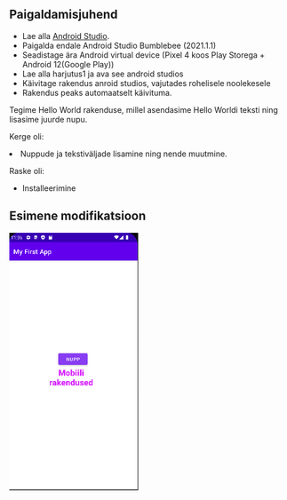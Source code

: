 <h2>Paigaldamisjuhend</h2>
<ul>
  <li>Lae alla <a href="https://developer.android.com/studio">Android Studio</a>.</li>
  <li>Paigalda endale Android Studio Bumblebee (2021.1.1)</li>
  <li>Seadistage ära Android virtual device (Pixel 4 koos Play Storega + Android 12(Google Play))</li>
  <li>Lae alla harjutus1 ja ava see android studios</li>
  <li>Käivitage rakendus anroid studios, vajutades rohelisele noolekesele</li>
  <li>Rakendus peaks automaatselt käivituma.</li>
</ul>


<p>Tegime Hello World rakenduse, millel asendasime Hello Worldi teksti ning lisasime juurde  nupu.</p>

<p>Kerge oli:</p>
  <li>Nuppude ja tekstiväljade lisamine ning nende muutmine.</li>
</ul>
<p>Raske oli:</p>
<ul>
  <li>Installeerimine</li>
</ul>


## Esimene modifikatsioon
![Source code](first.png)
